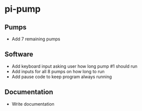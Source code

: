 # pi-pump

## Pumps
* Add 7 remaining pumps


## Software
* Add keyboard input asking user how long pump #1 should run
* Add inputs for all 8 pumps on how long to run
* Add pause code to keep program always running

## Documentation
* Write documentation